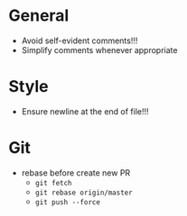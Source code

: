 # General
- Avoid self-evident comments!!!
- Simplify comments whenever appropriate

# Style
- Ensure newline at the end of file!!!

# Git
- rebase before create new PR
  - `git fetch`
  - `git rebase origin/master`
  - `git push --force`
